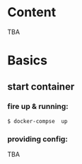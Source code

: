 

# Content

TBA




# Basics


## start container

### fire up & running:
```
$ docker-compse  up
```

### providing config:

TBA


